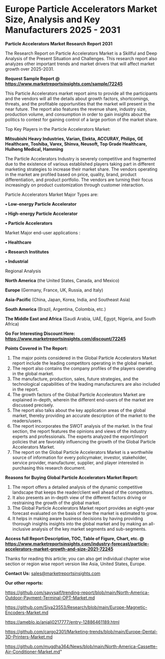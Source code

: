 # Europe Particle Accelerators Market Size, Analysis and Key Manufacturers 2025 - 2031

<strong>Particle Accelerators Market Research Report 2031</strong>

The Research Report on Particle Accelerators Market is a Skillful and Deep Analysis of the Present Situation and Challenges. This research report also analyzes other important trends and market drivers that will affect market growth over 2025-2031.

<strong>Request Sample Report @ <a href=https://www.marketreportsinsights.com/sample/72245>https://www.marketreportsinsights.com/sample/72245</a></strong>

This Particle Accelerators market report aims to provide all the participants and the vendors will all the details about growth factors, shortcomings, threats, and the profitable opportunities that the market will present in the near future. The report also features the revenue share, industry size, production volume, and consumption in order to gain insights about the politics to contest for gaining control of a large portion of the market share.

Top Key Players in the Particle Accelerators Market:

<strong>Mitsubishi Heavy Industries, Varian, Elekta, ACCURAY, Philips, GE Healthcare, Toshiba, Varex, Shinva, Neusoft, Top Grade Healthcare, Huiheng Medical, Hamming</strong>

The Particle Accelerators Industry is severely competitive and fragmented due to the existence of various established players taking part in different marketing strategies to increase their market share. The vendors operating in the market are profiled based on price, quality, brand, product differentiation, and product portfolio. The vendors are turning their focus increasingly on product customization through customer interaction.

Particle Accelerators Market Major Types are:

<strong>• Low-energy Particle Accelerator

• High-energy Particle Accelerator

• Particle Accelerators</strong>

Market Major end-user applications :

<strong>• Healthcare

• Research Institutes

• Industrial</strong>

Regional Analysis

</u><strong><b>North America</b></strong> (the United States, Canada, and Mexico)

<strong><b>Europe </b></strong>(Germany, France, UK, Russia, and Italy)

<strong><b>Asia-Pacific</b></strong> (China, Japan, Korea, India, and Southeast Asia)

<strong><b>South America</b></strong> (Brazil, Argentina, Colombia, etc.)

<strong><b>The Middle East and Africa</b></strong> (Saudi Arabia, UAE, Egypt, Nigeria, and South Africa)

<strong>Go For Interesting Discount Here: <a href=https://www.marketreportsinsights.com/discount/72245>https://www.marketreportsinsights.com/discount/72245</a></strong>

<strong>Points Covered in The Report:</strong>
<ol>
  <li>The major points considered in the Global Particle Accelerators Market report include the leading competitors operating in the global market.</li>
  <li>The report also contains the company profiles of the players operating in the global market.</li>
  <li>The manufacture, production, sales, future strategies, and the technological capabilities of the leading manufacturers are also included in the report.</li>
  <li>The growth factors of the Global Particle Accelerators Market are explained in-depth, wherein the different end-users of the market are discussed precisely.</li>
  <li>The report also talks about the key application areas of the global market, thereby providing an accurate description of the market to the readers/users.</li>
  <li>The report incorporates the SWOT analysis of the market. In the final section, the report features the opinions and views of the industry experts and professionals. The experts analyzed the export/import policies that are favorably influencing the growth of the Global Particle Accelerators Market.</li>
  <li>The report on the Global Particle Accelerators Market is a worthwhile source of information for every policymaker, investor, stakeholder, service provider, manufacturer, supplier, and player interested in purchasing this research document.</li>
</ol>
<strong>Reasons for Buying Global Particle Accelerators Market Report:</strong>

<ol>
  <li>The report offers a detailed analysis of the dynamic competitive landscape that keeps the reader/client well ahead of the competitors.</li>
  <li>It also presents an in-depth view of the different factors driving or restraining the growth of the global market.</li>
  <li>The Global Particle Accelerators Market report provides an eight-year forecast evaluated on the basis of how the market is estimated to grow.</li>
  <li>It helps in making aware business decisions by having providing thorough insights insights into the global market and by making an all-inclusive analysis of the key market segments and sub-segments.</li>
</ol>
<strong>Access full Report Description, TOC, Table of Figure, Chart, etc. @ <a href=https://www.marketreportsinsights.com/industry-forecast/particle-accelerators-market-growth-and-size-2021-72245>https://www.marketreportsinsights.com/industry-forecast/particle-accelerators-market-growth-and-size-2021-72245</a></strong>


Thanks for reading this article; you can also get individual chapter wise section or region wise report version like Asia, United States, Europe.

<strong>Contact Us:</strong>
sales@marketreportsinsights.com

<strong>Our other reports:</strong>

<a href=https://github.com/sayysaif/trending-report/blob/main/North-America-Outdoor-Payment-Terminal-OPT-Market.md>https://github.com/sayysaif/trending-report/blob/main/North-America-Outdoor-Payment-Terminal-OPT-Market.md</a>

<a href=https://github.com/Siya23553/Research/blob/main/Europe-Magnetic-Encoders-Market.md>https://github.com/Siya23553/Research/blob/main/Europe-Magnetic-Encoders-Market.md</a>

<a href=https://ameblo.jp/anjali0217777/entry-12886461189.html>https://ameblo.jp/anjali0217777/entry-12886461189.html</a>

<a href=https://github.com/cargo2301/Marketing-trends/blob/main/Europe-Dental-3D-Printers-Market.md>https://github.com/cargo2301/Marketing-trends/blob/main/Europe-Dental-3D-Printers-Market.md</a>

<a href=https://github.com/mugdha364/News/blob/main/North-America-Cassette-Air-Conditioner-Market.md>https://github.com/mugdha364/News/blob/main/North-America-Cassette-Air-Conditioner-Market.md</a>"
